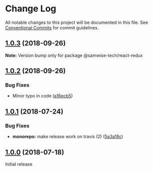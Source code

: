 # Change Log

All notable changes to this project will be documented in this file.
See [Conventional Commits](https://conventionalcommits.org) for commit guidelines.

<a name="1.0.3"></a>
## [1.0.3](https://github.com/samwise-tech/core/compare/@samwise-tech/react-redux@1.0.2...@samwise-tech/react-redux@1.0.3) (2018-09-26)




**Note:** Version bump only for package @samwise-tech/react-redux

<a name="1.0.2"></a>
## [1.0.2](https://github.com/samwise-tech/core/compare/@samwise-tech/react-redux@1.0.1...@samwise-tech/react-redux@1.0.2) (2018-09-26)


### Bug Fixes

* Minor typo in code ([a16ecb5](https://github.com/samwise-tech/core/commit/a16ecb5))


<a name="1.0.1"></a>
## [1.0.1](https://github.com/samwise-tech/core/compare/@samwise-tech/react-redux@1.0.0...@samwise-tech/react-redux@1.0.1) (2018-07-24)


### Bug Fixes

* **monorepo:** make release work on travis (2) ([5a3a18c](https://github.com/samwise-tech/core/commit/5a3a18c))


<a name="1.0.0"></a>
## [1.0.0](https://github.com/samwise-tech/core/compare/@samwise-tech/react-redux@0.1.1...@samwise-tech/react-redux@1.0.0) (2018-07-18)

Initial release
